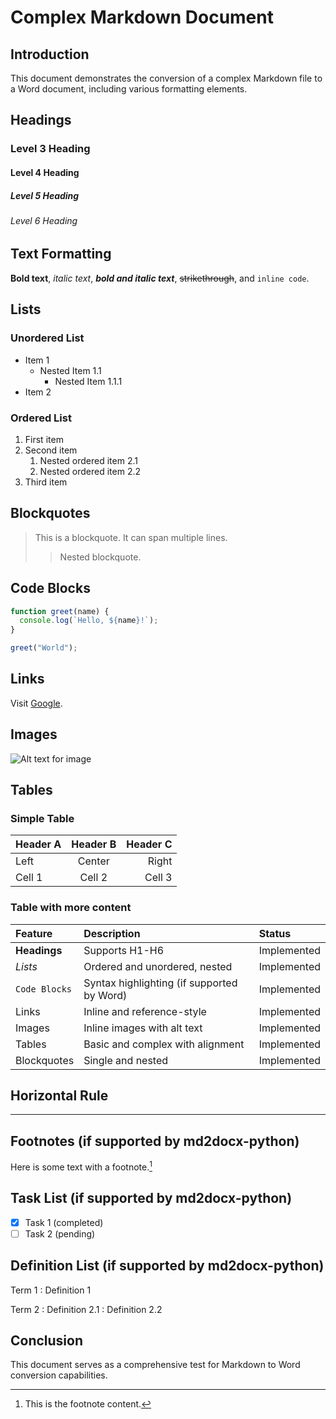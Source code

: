 # Complex Markdown Document

## Introduction
This document demonstrates the conversion of a complex Markdown file to a Word document, including various formatting elements.

## Headings

### Level 3 Heading
#### Level 4 Heading
##### Level 5 Heading
###### Level 6 Heading

## Text Formatting

**Bold text**, *italic text*, ***bold and italic text***, ~~strikethrough~~, and `inline code`.

## Lists

### Unordered List
* Item 1
  * Nested Item 1.1
    * Nested Item 1.1.1
* Item 2

### Ordered List
1. First item
2. Second item
   1. Nested ordered item 2.1
   2. Nested ordered item 2.2
3. Third item

## Blockquotes

> This is a blockquote.
> It can span multiple lines.
> > Nested blockquote.

## Code Blocks

```javascript
function greet(name) {
  console.log(`Hello, ${name}!`);
}

greet("World");
```

## Links

Visit [Google](https://www.google.com).

## Images

![Alt text for image](https://www.google.com/images/branding/googlelogo/1x/googlelogo_color_272x92dp.png "Google Logo")

## Tables

### Simple Table

| Header A | Header B | Header C |
| :------- | :------: | -------: |
| Left     | Center   | Right    |
| Cell 1   | Cell 2   | Cell 3   |

### Table with more content

| Feature        | Description                                     | Status   |
| :------------- | :---------------------------------------------- | :------- |
| **Headings**   | Supports H1-H6                                  | Implemented |
| *Lists*        | Ordered and unordered, nested                   | Implemented |
| `Code Blocks`  | Syntax highlighting (if supported by Word)      | Implemented |
| Links          | Inline and reference-style                      | Implemented |
| Images         | Inline images with alt text                     | Implemented |
| Tables         | Basic and complex with alignment                | Implemented |
| Blockquotes    | Single and nested                               | Implemented |

## Horizontal Rule

---

## Footnotes (if supported by md2docx-python)

Here is some text with a footnote.[^1]

[^1]: This is the footnote content.

## Task List (if supported by md2docx-python)

- [x] Task 1 (completed)
- [ ] Task 2 (pending)

## Definition List (if supported by md2docx-python)

Term 1
: Definition 1

Term 2
: Definition 2.1
: Definition 2.2

## Conclusion

This document serves as a comprehensive test for Markdown to Word conversion capabilities.
